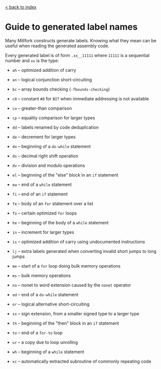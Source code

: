 [< back to index](../README.md)

# Guide to generated label names

Many Millfork constructs generate labels. 
Knowing what they mean can be useful when reading the generated assembly code. 

Every generated label is of form `.xx__11111` 
where `11111` is a sequential number and `xx` is the type:

* `ah` – optimized addition of carry

* `an` – logical conjunction short-circuiting

* `bc` – array bounds checking (`-fbounds-checking`)

* `c8` – constant `#8` for `BIT` when immediate addressing is not available

* `co` – greater-than comparison

* `cp` – equality comparison for larger types

* `dd` – labels renamed by code deduplication

* `de` – decrement for larger types

* `do` – beginning of a `do-while` statement

* `ds` – decimal right shift operation

* `dv` – division and modulo operations

* `el` – beginning of the "else" block in an `if` statement

* `ew` – end of a `while` statement

* `fi` – end of an `if` statement

* `fe` – body of an `for` statement over a list

* `fo` – certain optimized `for` loops

* `he` – beginning of the body of a `while` statement

* `in` – increment for larger types

* `is` – optimized addition of carry using undocumented instructions

* `lj` – extra labels generated when converting invalid short jumps to long jumps

* `me` – start of a `for` loop doing bulk memory operations

* `ms` – bulk memory operations

* `no` – nonet to word extension caused by the `nonet` operator

* `od` – end of  a `do-while` statement

* `or` – logical alternative short-circuiting

* `sx` – sign extension, from a smaller signed type to a larger type

* `th` – beginning of the "then" block in an `if` statement

* `to` – end of a `for-to` loop

* `ur` – a copy due to loop unrolling

* `wh` – beginning of a `while` statement

* `xc` – automatically extracted subroutine of commonly repeating code

